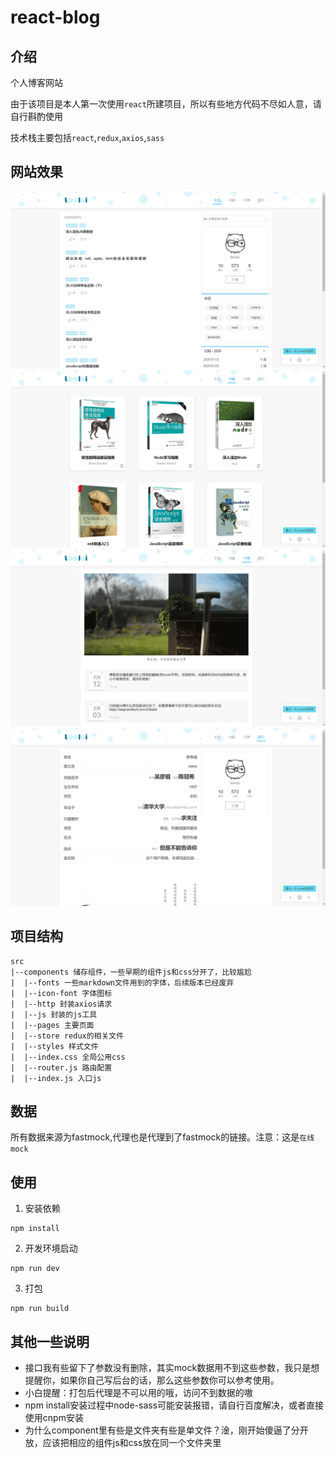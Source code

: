 # react-blog

## 介绍
个人博客网站

由于该项目是本人第一次使用`react`所建项目，所以有些地方代码不尽如人意，请自行斟酌使用

技术栈主要包括`react`,`redux`,`axios`,`sass`

## 网站效果
![主页](https://github.com/leedalei/react-blog/blob/master/%E6%95%88%E6%9E%9C%E5%9B%BE/1.png)
![书籍](https://github.com/leedalei/react-blog/blob/master/%E6%95%88%E6%9E%9C%E5%9B%BE/2.png)
![行博](https://github.com/leedalei/react-blog/blob/master/%E6%95%88%E6%9E%9C%E5%9B%BE/3.png)
![简介](https://github.com/leedalei/react-blog/blob/master/%E6%95%88%E6%9E%9C%E5%9B%BE/4.png)


## 项目结构
```
src
|--components 储存组件，一些早期的组件js和css分开了，比较尴尬
|  |--fonts 一些markdown文件用到的字体，后续版本已经废弃
|  |--icon-font 字体图标
|  |--http 封装axios请求
|  |--js 封装的js工具
|  |--pages 主要页面
|  |--store redux的相关文件
|  |--styles 样式文件
|  |--index.css 全局公用css
|  |--router.js 路由配置
|  |--index.js 入口js
```
## 数据
所有数据来源为fastmock,代理也是代理到了fastmock的链接。注意：这是`在线mock`


## 使用
1. 安装依赖
  ```
  npm install
  ```
2. 开发环境启动
  ```
  npm run dev
  ```
3. 打包
  ```
  npm run build
  ```

## 其他一些说明
- 接口我有些留下了参数没有删除，其实mock数据用不到这些参数，我只是想提醒你，如果你自己写后台的话，那么这些参数你可以参考使用。
- 小白提醒：打包后代理是不可以用的哦，访问不到数据的嗷
- npm install安装过程中node-sass可能安装报错，请自行百度解决，或者直接使用cnpm安装
- 为什么component里有些是文件夹有些是单文件？淦，刚开始傻逼了分开放，应该把相应的组件js和css放在同一个文件夹里
